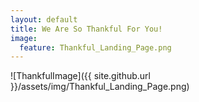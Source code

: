 ```yaml
---
layout: default
title: We Are So Thankful For You!
image:
  feature: Thankful_Landing_Page.png
---
```

![ThankfulImage]({{ site.github.url }}/assets/img/Thankful_Landing_Page.png)

<div id="fd-form-618afdb0839edddd7aa01b80"></div>
<script>
  window.fd('form', {
    formId: '618afdb0839edddd7aa01b80',
    containerEl: '#fd-form-618afdb0839edddd7aa01b80'
  });
</script>